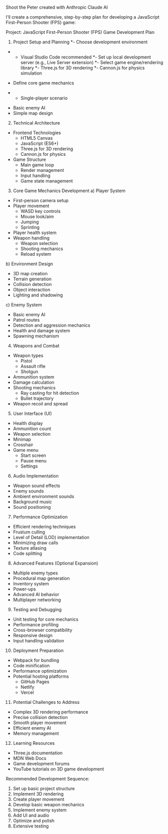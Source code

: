 Shoot the Peter
created with Anthropic Claude AI


I'll create a comprehensive, step-by-step plan for developing a JavaScript First-Person Shooter (FPS) game:

Project: JavaScript First-Person Shooter (FPS) Game Development Plan

1. Project Setup and Planning
*- Choose development environment
 * - Visual Studio Code recommended
  *- Set up local development server (e.g., Live Server extension)
*- Select game engine/rendering library
  *- Three.js for 3D rendering
  *- Cannon.js for physics simulation
- Define core game mechanics
 * - Single-player scenario
  - Basic enemy AI
  - Simple map design


2. Technical Architecture
- Frontend Technologies
  - HTML5 Canvas
  - JavaScript (ES6+)
  - Three.js for 3D rendering
  - Cannon.js for physics
- Game Structure
  - Main game loop
  - Render management
  - Input handling
  - Game state management

3. Core Game Mechanics Development
a) Player System
- First-person camera setup
- Player movement
  - WASD key controls
  - Mouse look/aim
  - Jumping
  - Sprinting
- Player health system
- Weapon handling
  - Weapon selection
  - Shooting mechanics
  - Reload system

b) Environment Design
- 3D map creation
- Terrain generation
- Collision detection
- Object interaction
- Lighting and shadowing

c) Enemy System
- Basic enemy AI
- Patrol routes
- Detection and aggression mechanics
- Health and damage system
- Spawning mechanism

4. Weapons and Combat
- Weapon types
  - Pistol
  - Assault rifle
  - Shotgun
- Ammunition system
- Damage calculation
- Shooting mechanics
  - Ray casting for hit detection
  - Bullet trajectory
- Weapon recoil and spread

5. User Interface (UI)
- Health display
- Ammunition count
- Weapon selection
- Minimap
- Crosshair
- Game menu
  - Start screen
  - Pause menu
  - Settings

6. Audio Implementation
- Weapon sound effects
- Enemy sounds
- Ambient environment sounds
- Background music
- Sound positioning

7. Performance Optimization
- Efficient rendering techniques
- Frustum culling
- Level of Detail (LOD) implementation
- Minimizing draw calls
- Texture atlasing
- Code splitting

8. Advanced Features (Optional Expansion)
- Multiple enemy types
- Procedural map generation
- Inventory system
- Power-ups
- Advanced AI behavior
- Multiplayer networking

9. Testing and Debugging
- Unit testing for core mechanics
- Performance profiling
- Cross-browser compatibility
- Responsive design
- Input handling validation

10. Deployment Preparation
- Webpack for bundling
- Code minification
- Performance optimization
- Potential hosting platforms
  - GitHub Pages
  - Netlify
  - Vercel

11. Potential Challenges to Address
- Complex 3D rendering performance
- Precise collision detection
- Smooth player movement
- Efficient enemy AI
- Memory management

12. Learning Resources
- Three.js documentation
- MDN Web Docs
- Game development forums
- YouTube tutorials on 3D game development

Recommended Development Sequence:
1. Set up basic project structure
2. Implement 3D rendering
3. Create player movement
4. Develop basic weapon mechanics
5. Implement enemy system
6. Add UI and audio
7. Optimize and polish
8. Extensive testing
